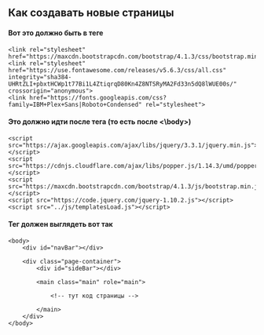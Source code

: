 ## Как создавать новые страницы
    
#### Вот это должно быть в теге <head>
    
    <link rel="stylesheet" href="https://maxcdn.bootstrapcdn.com/bootstrap/4.1.3/css/bootstrap.min.css">
    <link rel="stylesheet" href="https://use.fontawesome.com/releases/v5.6.3/css/all.css" integrity="sha384-UHRtZLI+pbxtHCWp1t77Bi1L4ZtiqrqD80Kn4Z8NTSRyMA2Fd33n5dQ8lWUE00s/" crossorigin="anonymous">
    <link href="https://fonts.googleapis.com/css?family=IBM+Plex+Sans|Roboto+Condensed" rel="stylesheet">
    
#### Это должно идти после тега <body> (то есть после <\body>)
    
    <script src="https://ajax.googleapis.com/ajax/libs/jquery/3.3.1/jquery.min.js"></script>
    <script src="https://cdnjs.cloudflare.com/ajax/libs/popper.js/1.14.3/umd/popper.min.js"></script>
    <script src="https://maxcdn.bootstrapcdn.com/bootstrap/4.1.3/js/bootstrap.min.js"></script>
    <script src="https://code.jquery.com/jquery-1.10.2.js"></script>
    <script src="../js/templatesLoad.js"></script>
    
#### Тег <body> должен выглядеть вот так

    <body>
        <div id="navBar"></div>
    
        <div class="page-container">
            <div id="sideBar"></div>
        
            <main class="main" role="main">
        
                <!-- тут код страницы -->
        
            </main>
        </div>
    </body>